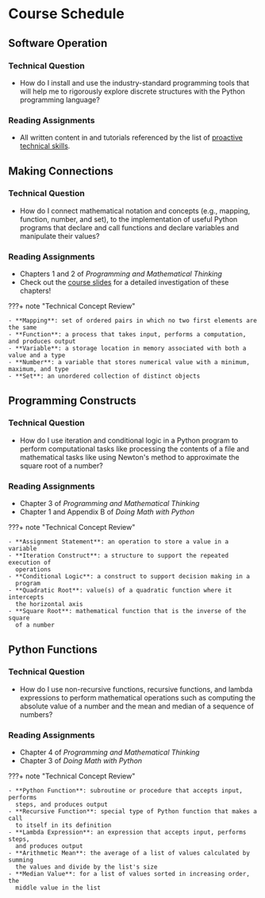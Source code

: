# Course Schedule

## Software Operation

### Technical Question

- How do I install and use the industry-standard programming tools that will
  help me to rigorously explore discrete structures with the Python programming
  language?

### Reading Assignments

- All written content in and tutorials referenced by the list of [proactive
  technical skills](/technical-skills/introduction-technical-skills).

## Making Connections

### Technical Question

- How do I connect mathematical notation and concepts (e.g., mapping, function,
  number, and set), to the implementation of useful Python programs that
  declare and call functions and declare variables and manipulate their values?

### Reading Assignments

- Chapters 1 and 2 of *Programming and Mathematical Thinking*
- Check out the [course slides](/slides/discrete-structures/making-connections/) for a detailed investigation of these chapters!

???+ note "Technical Concept Review"

    - **Mapping**: set of ordered pairs in which no two first elements are the same
    - **Function**: a process that takes input, performs a computation, and produces output
    - **Variable**: a storage location in memory associated with both a value and a type
    - **Number**: a variable that stores numerical value with a minimum, maximum, and type
    - **Set**: an unordered collection of distinct objects

## Programming Constructs

### Technical Question

- How do I use iteration and conditional logic in a Python program to perform
  computational tasks like processing the contents of a file and mathematical
  tasks like using Newton's method to approximate the square root of a number?

### Reading Assignments

- Chapter 3 of *Programming and Mathematical Thinking*
- Chapter 1 and Appendix B of *Doing Math with Python*

???+ note "Technical Concept Review"

    - **Assignment Statement**: an operation to store a value in a variable
    - **Iteration Construct**: a structure to support the repeated execution of
      operations
    - **Conditional Logic**: a construct to support decision making in a
      program
    - **Quadratic Root**: value(s) of a quadratic function where it intercepts
      the horizontal axis
    - **Square Root**: mathematical function that is the inverse of the square
      of a number

## Python Functions

### Technical Question

- How do I use non-recursive functions, recursive functions, and lambda
  expressions to perform mathematical operations such as computing the absolute
  value of a number and the mean and median of a sequence of numbers?

### Reading Assignments

- Chapter 4 of *Programming and Mathematical Thinking*
- Chapter 3 of *Doing Math with Python*

???+ note "Technical Concept Review"

    - **Python Function**: subroutine or procedure that accepts input, performs
      steps, and produces output
    - **Recursive Function**: special type of Python function that makes a call
      to itself in its definition
    - **Lambda Expression**: an expression that accepts input, performs steps,
      and produces output
    - **Arithmetic Mean**: the average of a list of values calculated by summing
      the values and divide by the list's size
    - **Median Value**: for a list of values sorted in increasing order, the
      middle value in the list

